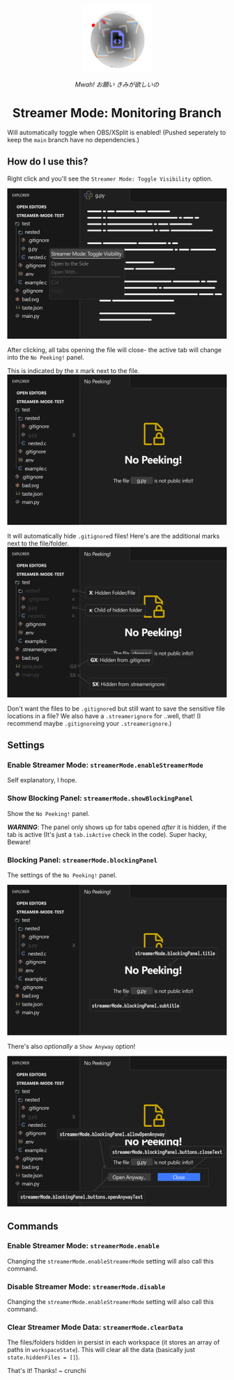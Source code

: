 <div style="text-align: center;" align="center">
    <img src='./readme-assets/streamer-icon-monitoring-branch.png' />
    <p><i>Mwah! お願い きみが欲しいの</i></p>
    <h1>Streamer Mode: Monitoring Branch</h1>
</div>

Will automatically toggle when OBS/XSplit is enabled!
(Pushed seperately to keep the `main` branch have no dependencies.)

## How do I use this?

Right click and you'll see the `Streamer Mode: Toggle Visibility` option.

![Hide](/readme-assets/Hide1.svg)

After clicking, all tabs opening the file will close- the active tab will change into the `No Peeking!` panel.

This is indicated by the `X` mark next to the file.
![No Peeking](/readme-assets/Hide2.svg)

It will automatically hide `.gitignore`d files! Here's are the additional marks next to the file/folder.
![Decorations](/readme-assets/Decorations.svg)

Don't want the files to be `.gitignore`d but still want to save the sensitive file locations in a file? We also have a `.streamerignore` for ..well, that!
(I recommend maybe `.gitignore`ing your `.streamerignore`.)

## Settings

### Enable Streamer Mode: `streamerMode.enableStreamerMode`

Self explanatory, I hope.

### Show Blocking Panel: `streamerMode.showBlockingPanel`

Show the `No Peeking!` panel.

***WARNING***: The panel only shows up for tabs opened *after* it is hidden, if the tab is active (It's just a `tab.isActive` check in the code). Super hacky, Beware!

### Blocking Panel: `streamerMode.blockingPanel`

The settings of the `No Peeking!` panel.

![Blocking Panel](/readme-assets/BlockingPanel.svg)

There's also *optionally* a `Show Anyway` option!

![Blocking Panel Buttons](/readme-assets/BlockingPanelButtons.svg)

## Commands

### Enable Streamer Mode: `streamerMode.enable`

Changing the `streamerMode.enableStreamerMode` setting will also call this command.

### Disable Streamer Mode: `streamerMode.disable`

Changing the `streamerMode.enableStreamerMode` setting will also call this command.

### Clear Streamer Mode Data: `streamerMode.clearData`

The files/folders hidden in persist in each workspace (it stores an array of paths in `workspaceState`). This will clear all the data (basically just `state.hiddenFiles = []`).

That's it! Thanks!
~ crunchi
